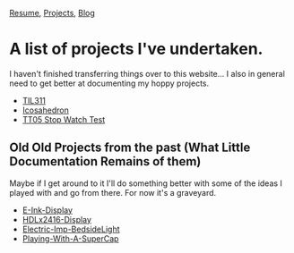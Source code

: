 [Resume](resume_page.md), [Projects](projects.md), [Blog](blog.md)

# A list of projects I've undertaken. 
I haven't finished transferring things over to this website... I also in general need to get better at documenting my hoppy projects. 

- [TIL311](Projects\TIL311\TIL311)  
- [Icosahedron](Projects\Icosahedron\Icosahedron)
- [TT05 Stop Watch Test](Projects\TT05\TT05StopWatch)

## Old Old Projects from the past (What Little Documentation Remains of them)

Maybe if I get around to it I'll do something better with some of the ideas I played with and go from there. 
For now it's a graveyard. 
- [E-Ink-Display](https://youtube.com/shorts/IPP-D4ChCzI?feature=share)
- [HDLx2416-Display](https://youtu.be/kw68b5dUZck)
- [Electric-Imp-BedsideLight](https://youtu.be/iagQigvVBpA)
- [Playing-With-A-SuperCap](https://youtu.be/gzYzHsVv6Cw)
